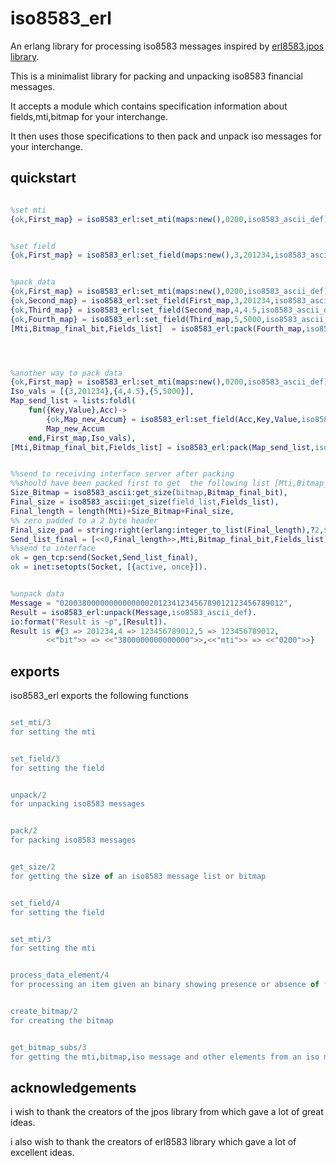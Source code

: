 iso8583_erl
=====

An erlang library for processing iso8583 messages inspired by [erl8583],[jpos library].

This is a minimalist library for  packing and unpacking iso8583 financial messages.

It accepts a module which contains specification information about fields,mti,bitmap  for your interchange.

It then uses those specifications to then pack and unpack iso messages for your interchange.





## quickstart ##
```erlang

%set mti
{ok,First_map} = iso8583_erl:set_mti(maps:new(),0200,iso8583_ascii_def),


%set field
{ok,First_map} = iso8583_erl:set_field(maps:new(),3,201234,iso8583_ascii_def),


%pack_data
{ok,First_map} = iso8583_erl:set_mti(maps:new(),0200,iso8583_ascii_def),
{ok,Second_map} = iso8583_erl:set_field(First_map,3,201234,iso8583_ascii_def),
{ok,Third_map} = iso8583_erl:set_field(Second_map,4,4.5,iso8583_ascii_def),
{ok,Fourth_map} = iso8583_erl:set_field(Third_map,5,5000,iso8583_ascii_def),
[Mti,Bitmap_final_bit,Fields_list]  = iso8583_erl:pack(Fourth_map,iso8583_ascii_def),




%another way to pack data
{ok,First_map} = iso8583_erl:set_mti(maps:new(),0200,iso8583_ascii_def),	
Iso_vals = [{3,201234},{4,4.5},{5,5000}],
Map_send_list = lists:foldl(
	fun({Key,Value},Acc)->
		{ok,Map_new_Accum} = iso8583_erl:set_field(Acc,Key,Value,iso8583_ascii_def),
		Map_new_Accum
	end,First_map,Iso_vals),
[Mti,Bitmap_final_bit,Fields_list] = iso8583_erl:pack(Map_send_list,iso8583_ascii_def).


%%send to receiving interface server after packing 
%%should have been packed first to get  the following list [Mti,Bitmap_final_bit,Fields_list]
Size_Bitmap = iso8583_ascii:get_size(bitmap,Bitmap_final_bit),
Final_size = iso8583_ascii:get_size(field_list,Fields_list),
Final_length = length(Mti)+Size_Bitmap+Final_size,
%% zero padded to a 2 byte header
Final_size_pad = string:right(erlang:integer_to_list(Final_length),?2,$0),
Send_list_final = [<<0,Final_length>>,Mti,Bitmap_final_bit,Fields_list],
%%send to interface
ok = gen_tcp:send(Socket,Send_list_final),
ok = inet:setopts(Socket, [{active, once}]).


%unpack data
Message = "02003800000000000000201234123456789012123456789012",
Result = iso8583_erl:unpack(Message,iso8583_ascii_def).
io:format("Result is ~p",[Result]).
Result is #{3 => 201234,4 => 123456789012,5 => 123456789012,
		<<"bit">> => <<"3800000000000000">>,<<"mti">> => <<"0200">>}
```





## exports ##

iso8583_erl exports the following functions

```erlang

set_mti/3
for setting the mti


set_field/3
for setting the field


unpack/2
for unpacking iso8583 messages


pack/2
for packing iso8583 messages


get_size/2
for getting the size of an iso8583 message list or bitmap


set_field/4
for setting the field


set_mti/3
for setting the mti


process_data_element/4
for processing an item given an binary showing presence or absence of fields


create_bitmap/2
for creating the bitmap


get_bitmap_subs/3
for getting the mti,bitmap,iso message and other elements from an iso message


```


## acknowledgements ##
i wish to thank the creators of the jpos library from which gave a lot of great ideas.

i also wish to thank the creators of erl8583 library which gave a lot of excellent ideas.

[erl8583]: https://github.com/mgwidmann/erl8583
[jpos library]: https://github.com/jpos/jPOS
